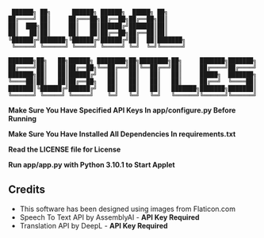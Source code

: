      ██████╗ ██╗      ██████╗ ██████╗  █████╗ ██╗     
    ██╔════╝ ██║     ██╔═══██╗██╔══██╗██╔══██╗██║     
    ██║  ███╗██║     ██║   ██║██████╔╝███████║██║     
    ██║   ██║██║     ██║   ██║██╔══██╗██╔══██║██║     
    ╚██████╔╝███████╗╚██████╔╝██████╔╝██║  ██║███████╗
     ╚═════╝ ╚══════╝ ╚═════╝ ╚═════╝ ╚═╝  ╚═╝╚══════╝                                      

    ███████╗██╗   ██╗██████╗ ████████╗██╗████████╗██╗     ███████╗███████╗
    ██╔════╝██║   ██║██╔══██╗╚══██╔══╝██║╚══██╔══╝██║     ██╔════╝██╔════╝
    ███████╗██║   ██║██████╔╝   ██║   ██║   ██║   ██║     █████╗  ███████╗
    ╚════██║██║   ██║██╔══██╗   ██║   ██║   ██║   ██║     ██╔══╝  ╚════██║
    ███████║╚██████╔╝██████╔╝   ██║   ██║   ██║   ███████╗███████╗███████║
    ╚══════╝ ╚═════╝ ╚═════╝    ╚═╝   ╚═╝   ╚═╝   ╚══════╝╚══════╝╚══════╝

**Make Sure You Have Specified API Keys In app/configure.py Before Running**

**Make Sure You Have Installed All Dependencies In requirements.txt**

**Read the LICENSE file for License**

**Run app/app.py with Python 3.10.1 to Start Applet**


## Credits

- This software has been designed using images from Flaticon.com
- Speech To Text API by AssemblyAI - **API Key Required**
- Translation API by DeepL - **API Key Required**
